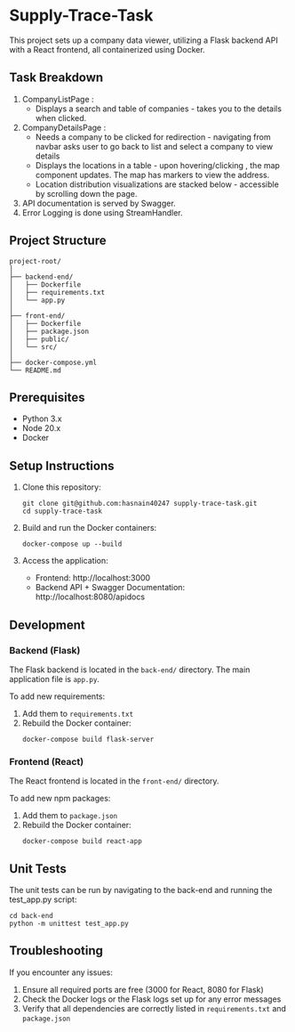 # Supply-Trace-Task

This project sets up a company data viewer, utilizing a Flask backend API with a React frontend, all containerized using Docker.
## Task Breakdown
1. CompanyListPage : 
   - Displays a search and table of companies - takes you to the details when clicked.
2. CompanyDetailsPage : 
   - Needs a company to be clicked for redirection - navigating from navbar asks user to go back to list and select a company to view details
   -  Displays the locations in a table - upon hovering/clicking , the map component updates. The map has markers to view the address.
   - Location distribution visualizations are stacked below - accessible by scrolling down the page.
3. API documentation is served by Swagger.
4. Error Logging is done using StreamHandler.

## Project Structure

```
project-root/
│
├── backend-end/
│   ├── Dockerfile
│   ├── requirements.txt
│   └── app.py
│
├── front-end/
│   ├── Dockerfile
│   ├── package.json
│   ├── public/
│   └── src/
│
├── docker-compose.yml
└── README.md
```

## Prerequisites
- Python 3.x
- Node 20.x
- Docker

## Setup Instructions

1. Clone this repository:
   ```
   git clone git@github.com:hasnain40247 supply-trace-task.git
   cd supply-trace-task
   ```

2. Build and run the Docker containers:
   ```
   docker-compose up --build
   ```

3. Access the application:
   - Frontend: http://localhost:3000
   - Backend API + Swagger Documentation: http://localhost:8080/apidocs

## Development

### Backend (Flask)

The Flask backend is located in the `back-end/` directory. The main application file is `app.py`.

To add new requirements:
1. Add them to `requirements.txt`
2. Rebuild the Docker container:
   ```
   docker-compose build flask-server
   ```

### Frontend (React)

The React frontend is located in the `front-end/` directory.

To add new npm packages:
1. Add them to `package.json`
2. Rebuild the Docker container:
   ```
   docker-compose build react-app
   ```

## Unit Tests

The unit tests can be run by navigating to the back-end and running the test_app.py script:
   ```
   cd back-end
   python -m unittest test_app.py
   ```

## Troubleshooting

If you encounter any issues:

1. Ensure all required ports are free (3000 for React, 8080 for Flask)
2. Check the Docker logs or the Flask logs set up for any error messages
3. Verify that all dependencies are correctly listed in `requirements.txt` and `package.json`

